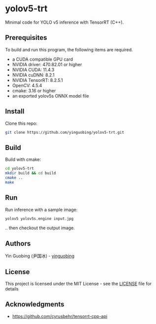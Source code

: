 # yolov5-trt
Minimal code for YOLO v5 inference with TensorRT (C++).

## Prerequisites

To build and run this program, the following items are required.
- a CUDA compatible GPU card
- NVIDIA driver: 470.82.01 or higher
- NVIDIA CUDA: 11.4.3
- NVIDIA cuDNN: 8.2.1
- NVIDIA TensorRT: 8.2.5.1
- OpenCV: 4.5.4
- cmake: 3.16 or higher
- an exported yolov5s ONNX model file

## Install

Clone this repo:

```bash
git clone https://github.com/yinguobing/yolov5-trt.git
```

## Build

Build with cmake:

```bash
cd yolov5-trt
mkdir build && cd build
cmake ..
make
```

## Run

Run inference with a sample image:

```bash
yolov5 yolov5s.engine input.jpg
```

.. then checkout the output image.

## Authors
Yin Guobing (尹国冰) - [yinguobing](https://yinguobing.com)

## License

This project is licensed under the MIT License - see the [LICENSE](LICENSE) file for details

## Acknowledgments

* https://github.com/cyrusbehr/tensorrt-cpp-api
